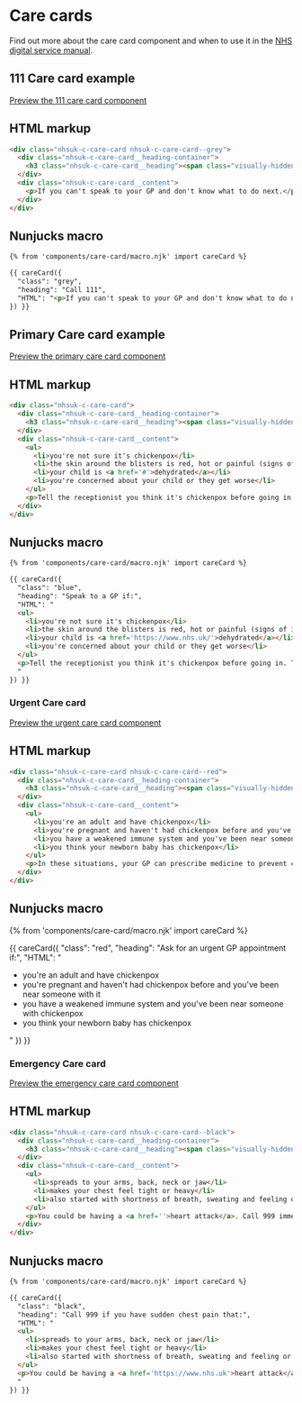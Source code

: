 # Care cards

Find out more about the care card component and when to use it in the [NHS digital service manual](https://beta.nhs.uk/service-manual/).

## 111 Care card example

[Preview the 111 care card component]()

## HTML markup

```html
<div class="nhsuk-c-care-card nhsuk-c-care-card--grey">
  <div class="nhsuk-c-care-card__heading-container">
    <h3 class="nhsuk-c-care-card__heading"><span class="visually-hidden">Non-urgent advice: </span>Call 111</h3>
  </div>
  <div class="nhsuk-c-care-card__content">
    <p>If you can't speak to your GP and don't know what to do next.</p>
  </div>
</div>
```

## Nunjucks macro

```html
{% from 'components/care-card/macro.njk' import careCard %}

{{ careCard({
  "class": "grey",
  "heading": "Call 111",
  "HTML": "<p>If you can't speak to your GP and don't know what to do next.</p>"
}) }}
```

## Primary Care card example

[Preview the primary care card component]()

## HTML markup

```html
<div class="nhsuk-c-care-card">
  <div class="nhsuk-c-care-card__heading-container">
    <h3 class="nhsuk-c-care-card__heading"><span class="visually-hidden">Non-urgent care: </span>Speak to a GP if:</h3>
  </div>
  <div class="nhsuk-c-care-card__content">
    <ul>
      <li>you're not sure it's chickenpox</li>
      <li>the skin around the blisters is red, hot or painful (signs of infection)</li>
      <li>your child is <a href='#'>dehydrated</a></li>
      <li>you're concerned about your child or they get worse</li>
    </ul>
    <p>Tell the receptionist you think it's chickenpox before going in. They may recommend a special appointment time if other patients are at risk.</p>
  </div>
</div>
```

## Nunjucks macro

```html
{% from 'components/care-card/macro.njk' import careCard %}

{{ careCard({
  "class": "blue",
  "heading": "Speak to a GP if:",
  "HTML": "
  <ul>
    <li>you're not sure it's chickenpox</li>
    <li>the skin around the blisters is red, hot or painful (signs of infection)</li>
    <li>your child is <a href='https://www.nhs.uk/'>dehydrated</a></li>
    <li>you're concerned about your child or they get worse</li>
  </ul>
  <p>Tell the receptionist you think it's chickenpox before going in. They may recommend a special appointment time if other patients are at risk.</p>
  "
}) }}
```

### Urgent Care card

[Preview the urgent care card component]()

## HTML markup

```html
<div class="nhsuk-c-care-card nhsuk-c-care-card--red">
  <div class="nhsuk-c-care-card__heading-container">
    <h3 class="nhsuk-c-care-card__heading"><span class="visually-hidden">Urgent care low: </span>Ask for an urgent GP appointment if:</h3>
  </div>
  <div class="nhsuk-c-care-card__content">
    <ul>
      <li>you're an adult and have chickenpox</li>
      <li>you're pregnant and haven't had chickenpox before and you've been near someone with it </li>
      <li>you have a weakened immune system and you've been near someone with chickenpox</li>
      <li>you think your newborn baby has chickenpox</li>
    </ul>
    <p>In these situations, your GP can prescribe medicine to prevent complications. You need to take it within 24 hours of the spots coming out.</p>
  </div>
</div>
```

## Nunjucks macro

{% from 'components/care-card/macro.njk' import careCard %}

{{ careCard({
  "class": "red",
  "heading": "Ask for an urgent GP appointment if:",
  "HTML": "
  <ul>
    <li>you're an adult and have chickenpox</li>
    <li>you're pregnant and haven't had chickenpox before and you've been near someone with it </li>
    <li>you have a weakened immune system and you've been near someone with chickenpox</li>
    <li>you think your newborn baby has chickenpox</li>
  </ul>
  "
}) }}

### Emergency Care card

[Preview the emergency care card component]()

## HTML markup

```html
<div class="nhsuk-c-care-card nhsuk-c-care-card--black">
  <div class="nhsuk-c-care-card__heading-container">
    <h3 class="nhsuk-c-care-card__heading"><span class="visually-hidden">Urgent care high: </span>Call 999 if you have sudden chest pain that:</h3>
  </div>
  <div class="nhsuk-c-care-card__content">
    <ul>
      <li>spreads to your arms, back, neck or jaw</li>
      <li>makes your chest feel tight or heavy</li>
      <li>also started with shortness of breath, sweating and feeling or being sick</li>
    </ul>
    <p>You could be having a <a href=''>heart attack</a>. Call 999 immediately as you need immediate treatment in hospital.</p>
  </div>
</div>
```

## Nunjucks macro

```html
{% from 'components/care-card/macro.njk' import careCard %}

{{ careCard({
  "class": "black",
  "heading": "Call 999 if you have sudden chest pain that:",
  "HTML": "
  <ul>
    <li>spreads to your arms, back, neck or jaw</li>
    <li>makes your chest feel tight or heavy</li>
    <li>also started with shortness of breath, sweating and feeling or being sick</li>
  </ul>
  <p>You could be having a <a href='https://www.nhs.uk'>heart attack</a>. Call 999 immediately as you need immediate treatment in hospital.</p>
  "
}) }}
```
